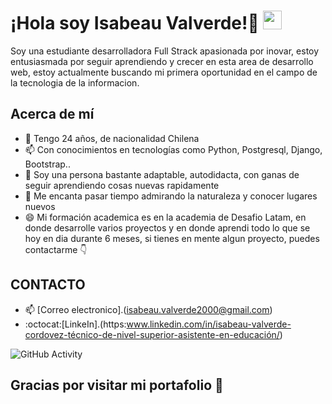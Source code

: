 # ¡Hola soy Isabeau Valverde!💜  <img src="https://raw.githubusercontent.com/iampavangandhi/iampavangandhi/master/gifs/Hi.gif" width="30px">
<p>Soy una estudiante desarrolladora Full Strack apasionada por inovar, estoy entusiasmada por seguir aprendiendo y crecer en esta area de desarrollo web, estoy actualmente buscando mi primera oportunidad en el campo de la tecnologia de la informacion.</p>
<h2>Acerca de mí</h2>

- 👀 Tengo 24 años, de nacionalidad Chilena
- 📫 Con conocimientos en tecnologías como Python, Postgresql, Django, Bootstrap..
- 💞️ Soy una persona bastante adaptable, autodidacta, con ganas de seguir aprendiendo cosas nuevas rapidamente
- 🌱 Me encanta pasar tiempo admirando la naturaleza y conocer lugares nuevos 
- 😄 Mi formación academica es en la academia de Desafio Latam, en donde desarrolle varios proyectos y en donde aprendi todo lo que se hoy en dia durante 6 meses, si tienes en mente algun proyecto, puedes contactarme 👇


## CONTACTO
- 📫 [Correo electronico].(isabeau.valverde2000@gmail.com)
- :octocat:[LinkeIn].(https:www.linkedin.com/in/isabeau-valverde-cordovez-técnico-de-nivel-superior-asistente-en-educación/)


![GitHub Activity](https://github-readme-stats.vercel.app/api?username=Xisap1&show_icons=true)

## Gracias por visitar mi portafolio 👻

